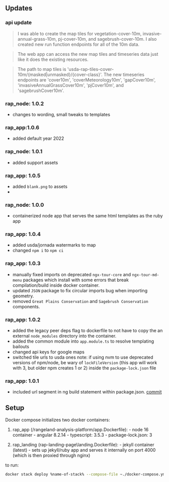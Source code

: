 ## Updates
### api update
> I was able to create the map tiles for vegetation-cover-10m, invasive-annual-grass-10m, pj-cover-10m, and sagebrush-cover-10m. I also created new run function endpoints for all of the 10m data.

> The web app can access the new map tiles and timeseries data just like it does the existing resources. 

> The path to map tiles is 'usda-rap-tiles-cover-10m/{masked|unmasked}/{cover-class}'. The new timeseries endpoints are 'cover10m', 'coverMeteorology10m', 'gapCover10m', 'invasiveAnnualGrassCover10m', 'pjCover10m', and 'sagebrushCover10m'.

### rap_node: 1.0.2
- changes to wording, small tweaks to templates

### rap_app:1.0.6
- added default year 2022

### rap_node: 1.0.1
- added support assets

### rap_app: 1.0.5 
- added `blank.png` to assets
- 

### rap_node: 1.0.0 
- containerized node app that serves the same html templates as the ruby app

### rap_app: 1.0.4
- added usda/jornada watermarks to map
- changed `npm i` to `npm ci`

### rap_app: 1.0.3
- manually fixed imports on deprecated `ngx-tour-core` and `ngx-tour-md-menu` packages which install with some errors that break compilation/build inside docker container.
- updated `JSON` package to fix circular imports bug when importing geometry.
- removed `Great Plains Conservation` and `Sagebrush Conservation` components.

### rap_app: 1.0.2
- added the legacy peer deps flag to dockerfile to not have to copy the an external `node_modules` directory into the container.
- added the common module into `app.module.ts` to resolve templating bailouts
- changed api keys for google maps 
- switched tile urls to usda ones
note: if using nvm to use deprecated versions of npm/node, be wary of `lockFileVersion` (this app will work with 3, but older npm creates 1 or 2) inside the `package-lock.json` file

### rap_app: 1.0.1 
- included url segment in ng build statement within package.json. [commit](https://github.com/Landscape-Data-Commons/rap_stack/blob/166ba8633ffe6413258399210070fd8d8ec41099/rangeland-analysis-platform/package.json#L8)

## Setup 

Docker compose initializes two docker containers:
  1. rap_app (/rangeland-analysis-platform/app.Dockerfile):
    - node 16 container 
    - angular 8.2.14
    - typescript: 3.5.3
    - package-lock.json: 3

  2. rap_landing (rap-landing-page\landing.Dockerfile):
    - jekyll container (latest)
    - sets up jekyll/ruby app and serves it internally on port 4000 (which is then proxied through nginx)
    
to run:
```sh
docker stack deploy %name-of-stack% --compose-file ~./docker-compose.yml
```

